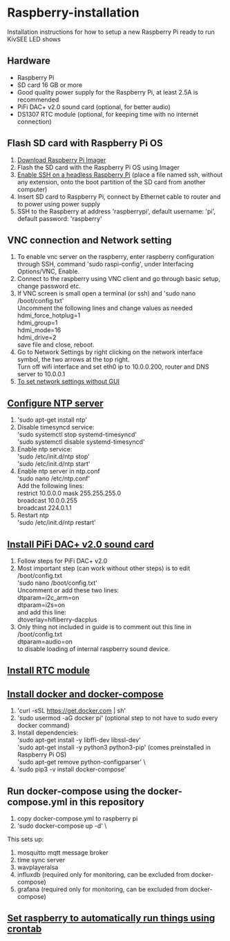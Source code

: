 # Raspberry-installation

Installation instructions for how to setup a new Raspberry Pi ready to run KivSEE LED shows

## Hardware

* Raspberry Pi
* SD card 16 GB or more
* Good quality power supply for the Raspberry Pi, at least 2.5A is recommended
* PiFi DAC+ v2.0 sound card (optional, for better audio)
* DS1307 RTC module (optional, for keeping time with no internet connection)

## Flash SD card with Raspberry Pi OS

   1. [Download Raspberry Pi Imager](https://www.raspberrypi.org/downloads/)
   2. Flash the SD card with the Raspberry Pi OS using Imager
   3. [Enable SSH on a headless Raspberry Pi](https://www.raspberrypi.org/documentation/remote-access/ssh/) (place a file named ssh, without any extension, onto the boot partition of the SD card from another computer)
   4. Insert SD card to Raspberry Pi, connect by Ethernet cable to router and to power using power supply
   5. SSH to the Raspberry at address 'raspberrypi', default username: 'pi', default password: 'raspberry'

## VNC connection and Network setting

   1. To enable vnc server on the raspberry, enter raspberry configuration through SSH, command 'sudo raspi-config', under Interfacing Options/VNC, Enable.
   2. Connect to the raspberry using VNC client and go through basic setup, change password etc.
   3. If VNC screen is small open a terminal (or ssh) and 'sudo nano /boot/config.txt' \
      Uncomment the following lines and change values as needed \
      hdmi_force_hotplug=1 \
      hdmi_group=1 \
      hdmi_mode=16 \
      hdmi_drive=2 \
      save file and close, reboot.
   4. Go to Network Settings by right clicking on the network interface symbol, the two arrows at the top right. \
      Turn off wifi interface and set eth0 ip to 10.0.0.200, router and DNS server to 10.0.0.1
   5. [To set network settings without GUI](https://www.ionos.com/digitalguide/server/configuration/provide-raspberry-pi-with-a-static-ip-address/)

## [Configure NTP server](http://raspberrypi.tomasgreno.cz/ntp-client-and-server.html)

   1. 'sudo apt-get install ntp'
   2. Disable timesyncd service: \
      'sudo systemctl stop systemd-timesyncd' \
      'sudo systemctl disable systemd-timesyncd'
   3. Enable ntp service: \
      'sudo /etc/init.d/ntp stop' \
      'sudo /etc/init.d/ntp start'
   4. Enable ntp server in ntp.conf \
      'sudo nano /etc/ntp.conf' \
      Add the following lines: \
         restrict 10.0.0.0 mask 255.255.255.0 \
         broadcast 10.0.0.255 \
         broadcast 224.0.1.1
   5. Restart ntp \
      'sudo /etc/init.d/ntp restart'

## [Install PiFi DAC+ v2.0 sound card](https://github.com/guussie/PiDS/wiki/09.-How-to-make-various-DACs-work)

   1. Follow steps for PiFi DAC+ v2.0
   2. Most important step (can work without other steps) is to edit /boot/config.txt \
      'sudo nano /boot/config.txt' \
      Uncomment or add these two lines: \
      dtparam=i2c_arm=on \
      dtparam=i2s=on \
      and add this line: \
      dtoverlay=hifiberry-dacplus
   3. Only thing not included in guide is to comment out this line in /boot/config.txt \
      dtparam=audio=on \
      to disable loading of internal raspberry sound device.

## [Install RTC module](https://thepihut.com/blogs/raspberry-pi-tutorials/17209332-adding-a-real-time-clock-to-your-raspberry-pi)

## [Install docker and docker-compose](https://dev.to/rohansawant/installing-docker-and-docker-compose-on-the-raspberry-pi-in-5-simple-steps-3mgl)

   1. 'curl -sSL <https://get.docker.com> | sh'
   2. 'sudo usermod -aG docker pi' (optional step to not have to sudo every docker command)
   3. Install dependencies: \
      'sudo apt-get install -y libffi-dev libssl-dev' \
      'sudo apt-get install -y python3 python3-pip' (comes preinstalled in Raspberry Pi OS) \
      'sudo apt-get remove python-configparser' \
   4. 'sudo pip3 -v install docker-compose'

## Run docker-compose using the docker-compose.yml in this repository

   1. copy docker-compose.yml to raspberry pi
   2. 'sudo docker-compose up -d' \

   This sets up:

   1. mosquitto mqtt message broker
   2. time sync server
   3. wavplayeralsa
   4. influxdb (required only for monitoring, can be excluded from docker-compose)
   5. grafana (required only for monitoring, can be excluded from docker-compose)

## [Set raspberry to automatically run things using crontab](https://www.dexterindustries.com/howto/auto-run-python-programs-on-the-raspberry-pi/)
